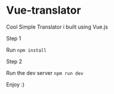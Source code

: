 # Vue-translator
Cool Simple Translator i built using Vue.js

Step 1 

Run `npm install`

Step 2

Run the dev server
 `npm run dev`
 
 
Enjoy :) 
